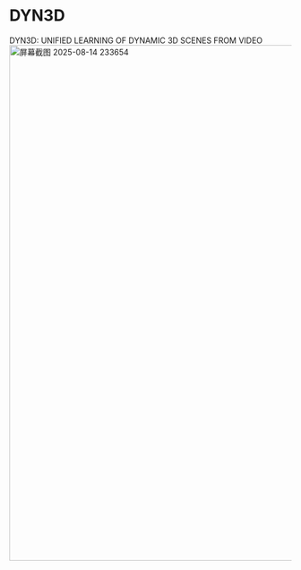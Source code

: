 # DYN3D
DYN3D: UNIFIED LEARNING OF DYNAMIC 3D SCENES FROM VIDEO
<img width="1656" height="922" alt="屏幕截图 2025-08-14 233654" src="https://github.com/MaiEmily/map/blob/master/public/image/20190528145810708.png](https://github.com/DustSettled/DYN3D/blob/main/412.png" />
